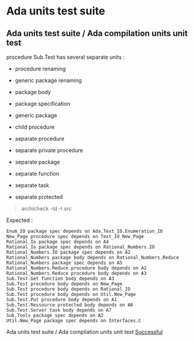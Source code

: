 
# Ada units test suite



##  Ada units test suite / Ada compilation units unit test

  procedure Sub.Test has several separate units :

  - procedure renaming
  - generic package renaming

  - package body
  - package specification
  - generic package

  - child procedure

  - separate procedure
  - separate private procedure
  - separate package
  - separate function
  - separate task
  - separate protected

  > archicheck -ld -I src

  Expected :

```
Enum_IO package spec depends on Ada.Text_IO.Enumeration_IO
New_Page procedure spec depends on Text_IO_New_Page
Rational_Io package spec depends on A4
Rational_Io package spec depends on Rational_Numbers.IO
Rational_Numbers.IO package spec depends on A2
Rational_Numbers package body depends on Rational_Numbers.Reduce
Rational_Numbers package spec depends on A5
Rational_Numbers.Reduce procedure body depends on A2
Rational_Numbers.Reduce procedure body depends on A3
Sub.Test.Get function body depends on A3
Sub.Test procedure body depends on New_Page
Sub.Test procedure body depends on Rational_IO
Sub.Test procedure body depends on Util.New_Page
Sub.Test.Put procedure body depends on A1
Sub.Test.Ressource protected body depends on A6
Sub.Test.Server task body depends on A7
Sub.Tools package spec depends on A2
Util.New_Page package spec depends on Interfaces.C
```


Ada units test suite / Ada compilation units unit test [Successful](tests_status.md#successful)
